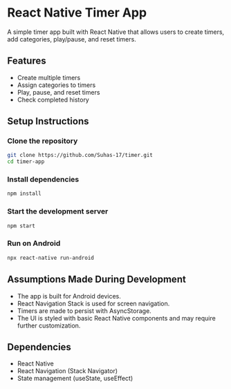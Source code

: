 # React Native Timer App

A simple timer app built with React Native that allows users to create timers, add categories, play/pause, and reset timers.

## Features

- Create multiple timers
- Assign categories to timers
- Play, pause, and reset timers
- Check completed history

## Setup Instructions

### Clone the repository

```sh
git clone https://github.com/Suhas-17/timer.git
cd timer-app
```

### Install dependencies

```sh
npm install
```

### Start the development server

```sh
npm start
```

### Run on Android

```sh
npx react-native run-android
```

## Assumptions Made During Development

- The app is built for Android devices.
- React Navigation Stack is used for screen navigation.
- Timers are made to persist with AsyncStorage.
- The UI is styled with basic React Native components and may require further customization.

## Dependencies

- React Native
- React Navigation (Stack Navigator)
- State management (useState, useEffect)
